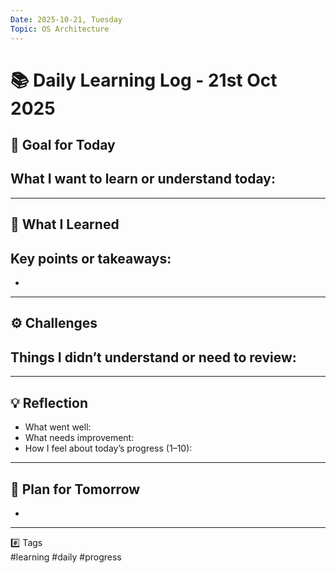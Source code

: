 ```yaml
---
Date: 2025-10-21, Tuesday
Topic: OS Architecture
---
```


# 📚 Daily Learning Log - 21st Oct 2025

## 🎯 Goal for Today
What I want to learn or understand today:
- 

---

## 🧠 What I Learned
Key points or takeaways:
- 
- 

---

## ⚙️ Challenges
Things I didn’t understand or need to review:
- 

---

## 💡 Reflection
- What went well: 
- What needs improvement: 
- How I feel about today’s progress (1–10): 

---

## 🚀 Plan for Tomorrow
- 

---

#️⃣ Tags  
#learning #daily #progress
